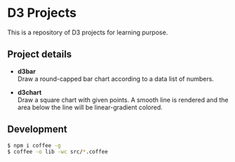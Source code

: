 D3 Projects
===

This is a repository of D3 projects for learning purpose.

Project details
---

* **d3bar**  
  Draw a round-capped bar chart according to a data list of numbers.

* **d3chart**  
  Draw a square chart with given points. A smooth line is rendered and the area below the line will be linear-gradient colored.

Development
---
``` sh
$ npm i coffee -g
$ coffee -o lib -wc src/*.coffee
```
